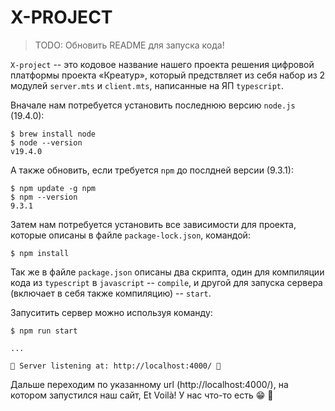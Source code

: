 # X-PROJECT

> TODO: Обновить README для запуска кода!

`X-project` -- это кодовое название нашего проекта решения цифровой платформы проекта «Креатур», который предствляет из себя набор из 2 модулей `server.mts` и `client.mts`, написанные на ЯП `typescript`.

Вначале нам потребуется установить последнюю версию `node.js` (19.4.0):
```
$ brew install node
$ node --version
v19.4.0
```

А также обновить, если требуется `npm` до послдней версии (9.3.1):
```
$ npm update -g npm
$ npm --version
9.3.1
```

Затем нам потребуется установить все зависимости для проекта, которые описаны в файле `package-lock.json`, командой:
```
$ npm install
```

Так же в файле `package.json` описаны два скрипта, один для компиляции кода из `typescript` в `javascript` -- `compile`, и другой для запуска сервера (включает в себя также компиляцию) -- `start`.

Запуситить сервер можно используя команду:
```
$ npm run start

...

🚀 Server listening at: http://localhost:4000/ 🚀
```

Дальше переходим по указанному url (http://localhost:4000/), на котором запустился наш сайт, Et Voilà! У нас что-то есть 😁 🎉
